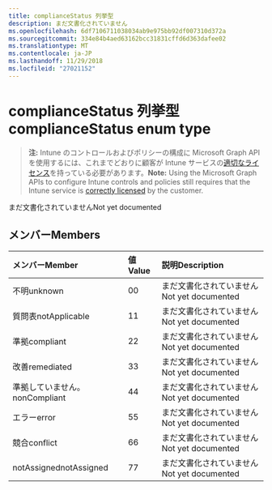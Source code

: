 ```yaml
---
title: complianceStatus 列挙型
description: まだ文書化されていません
ms.openlocfilehash: 6df7106711038034ab9e975bb92df007310d372a
ms.sourcegitcommit: 334e84b4aed63162bcc31831cffd6d363dafee02
ms.translationtype: MT
ms.contentlocale: ja-JP
ms.lasthandoff: 11/29/2018
ms.locfileid: "27021152"
---
```

# <a name="compliancestatus-enum-type"></a><span data-ttu-id="2f995-103">complianceStatus 列挙型</span><span class="sxs-lookup"><span data-stu-id="2f995-103">complianceStatus enum type</span></span>

> <span data-ttu-id="2f995-104">**注:** Intune のコントロールおよびポリシーの構成に Microsoft Graph API を使用するには、これまでどおりに顧客が Intune サービスの[適切なライセンス](https://go.microsoft.com/fwlink/?linkid=839381)を持っている必要があります。</span><span class="sxs-lookup"><span data-stu-id="2f995-104">**Note:** Using the Microsoft Graph APIs to configure Intune controls and policies still requires that the Intune service is [correctly licensed](https://go.microsoft.com/fwlink/?linkid=839381) by the customer.</span></span>

<span data-ttu-id="2f995-105">まだ文書化されていません</span><span class="sxs-lookup"><span data-stu-id="2f995-105">Not yet documented</span></span>
## <a name="members"></a><span data-ttu-id="2f995-106">メンバー</span><span class="sxs-lookup"><span data-stu-id="2f995-106">Members</span></span>
|<span data-ttu-id="2f995-107">メンバー</span><span class="sxs-lookup"><span data-stu-id="2f995-107">Member</span></span>|<span data-ttu-id="2f995-108">値</span><span class="sxs-lookup"><span data-stu-id="2f995-108">Value</span></span>|<span data-ttu-id="2f995-109">説明</span><span class="sxs-lookup"><span data-stu-id="2f995-109">Description</span></span>|
|:---|:---|:---|
|<span data-ttu-id="2f995-110">不明</span><span class="sxs-lookup"><span data-stu-id="2f995-110">unknown</span></span>|<span data-ttu-id="2f995-111">0</span><span class="sxs-lookup"><span data-stu-id="2f995-111">0</span></span>|<span data-ttu-id="2f995-112">まだ文書化されていません</span><span class="sxs-lookup"><span data-stu-id="2f995-112">Not yet documented</span></span>|
|<span data-ttu-id="2f995-113">質問表</span><span class="sxs-lookup"><span data-stu-id="2f995-113">notApplicable</span></span>|<span data-ttu-id="2f995-114">1</span><span class="sxs-lookup"><span data-stu-id="2f995-114">1</span></span>|<span data-ttu-id="2f995-115">まだ文書化されていません</span><span class="sxs-lookup"><span data-stu-id="2f995-115">Not yet documented</span></span>|
|<span data-ttu-id="2f995-116">準拠</span><span class="sxs-lookup"><span data-stu-id="2f995-116">compliant</span></span>|<span data-ttu-id="2f995-117">2</span><span class="sxs-lookup"><span data-stu-id="2f995-117">2</span></span>|<span data-ttu-id="2f995-118">まだ文書化されていません</span><span class="sxs-lookup"><span data-stu-id="2f995-118">Not yet documented</span></span>|
|<span data-ttu-id="2f995-119">改善</span><span class="sxs-lookup"><span data-stu-id="2f995-119">remediated</span></span>|<span data-ttu-id="2f995-120">3</span><span class="sxs-lookup"><span data-stu-id="2f995-120">3</span></span>|<span data-ttu-id="2f995-121">まだ文書化されていません</span><span class="sxs-lookup"><span data-stu-id="2f995-121">Not yet documented</span></span>|
|<span data-ttu-id="2f995-122">準拠していません。</span><span class="sxs-lookup"><span data-stu-id="2f995-122">nonCompliant</span></span>|<span data-ttu-id="2f995-123">4</span><span class="sxs-lookup"><span data-stu-id="2f995-123">4</span></span>|<span data-ttu-id="2f995-124">まだ文書化されていません</span><span class="sxs-lookup"><span data-stu-id="2f995-124">Not yet documented</span></span>|
|<span data-ttu-id="2f995-125">エラー</span><span class="sxs-lookup"><span data-stu-id="2f995-125">error</span></span>|<span data-ttu-id="2f995-126">5</span><span class="sxs-lookup"><span data-stu-id="2f995-126">5</span></span>|<span data-ttu-id="2f995-127">まだ文書化されていません</span><span class="sxs-lookup"><span data-stu-id="2f995-127">Not yet documented</span></span>|
|<span data-ttu-id="2f995-128">競合</span><span class="sxs-lookup"><span data-stu-id="2f995-128">conflict</span></span>|<span data-ttu-id="2f995-129">6</span><span class="sxs-lookup"><span data-stu-id="2f995-129">6</span></span>|<span data-ttu-id="2f995-130">まだ文書化されていません</span><span class="sxs-lookup"><span data-stu-id="2f995-130">Not yet documented</span></span>|
|<span data-ttu-id="2f995-131">notAssigned</span><span class="sxs-lookup"><span data-stu-id="2f995-131">notAssigned</span></span>|<span data-ttu-id="2f995-132">7</span><span class="sxs-lookup"><span data-stu-id="2f995-132">7</span></span>|<span data-ttu-id="2f995-133">まだ文書化されていません</span><span class="sxs-lookup"><span data-stu-id="2f995-133">Not yet documented</span></span>|



